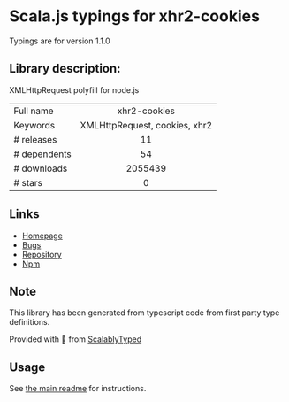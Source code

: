 
# Scala.js typings for xhr2-cookies

Typings are for version 1.1.0

## Library description:
XMLHttpRequest polyfill for node.js

|                    |                 |
| ------------------ | :-------------: |
| Full name          | xhr2-cookies |
| Keywords           | XMLHttpRequest, cookies, xhr2 |
| # releases         | 11 |
| # dependents       | 54 |
| # downloads        | 2055439 |
| # stars            | 0 |

## Links
- [Homepage](https://github.com/souldreamer/xhr2-cookies#readme)
- [Bugs](https://github.com/souldreamer/xhr2-cookies/issues)
- [Repository](https://github.com/souldreamer/xhr2-cookies)
- [Npm](https://www.npmjs.com/package/xhr2-cookies)
    


## Note
This library has been generated from typescript code from first party type definitions.

Provided with :purple_heart: from [ScalablyTyped](https://github.com/oyvindberg/ScalablyTyped)

## Usage
See [the main readme](../../readme.md) for instructions.


